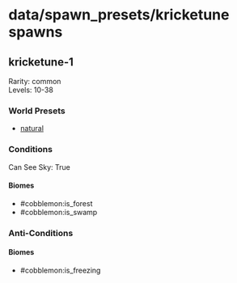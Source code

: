 # data/spawn_presets/kricketune spawns  
  
## kricketune-1  
Rarity: common  
Levels: 10-38  
  
### World Presets  
* [natural](/data/spawn_data/natural.md)  
  
### Conditions  
Can See Sky: True  
  
#### Biomes  
  * #cobblemon:is_forest
  * #cobblemon:is_swamp
  
  
### Anti-Conditions  
  
#### Biomes  
  * #cobblemon:is_freezing
  
